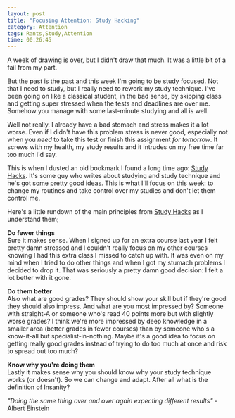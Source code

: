 ```yaml
---
layout: post
title: "Focusing Attention: Study Hacking"
category: Attention
tags: Rants,Study,Attention
time: 00:26:45
---
```

A week of drawing is over, but I didn't draw that much. It was a little bit of a fail from my part.

But the past is the past and this week I'm going to be study focused. Not that I need to study, but I really need to rework my study technique. I've been going on like a classical student, in the bad sense, by skipping class and getting super stressed when the tests and deadlines are over me. Somehow you manage with some last-minute studying and all is well.

Well not really. I already have a bad stomach and stress makes it a lot worse. Even if I didn't have this problem stress is never good, especially not when you *need* to take this test or finish this assignment *for tomorrow*. It screws with my health, my study results and it intrudes on my free time far too much I'd say.

This is when I dusted an old bookmark I found a long time ago: [Study Hacks][1]. It's some guy who writes about studying and study technique and he's got [some](http://calnewport.com/blog/2008/04/18/how-to-become-a-zen-valedictorian-decreasing-your-stress-without-decreasing-your-ambition/) [pretty](http://calnewport.com/blog/2009/03/09/the-straight-a-method-how-to-ace-college-courses/) [good](http://calnewport.com/blog/2010/09/27/how-double-majors-can-ruin-your-life-two-arguments-for-doing-less/) [ideas](http://calnewport.com/blog/2009/03/27/what-the-hell-is-study-hacks/). This is what I'll focus on this week: to change my routines and take control over my studies and don't let them control me.

Here's a little rundown of the main principles from [Study Hacks][1] as I understand them;

**Do fewer things**  
Sure it makes sense. When I signed up for an extra course last year I felt pretty damn stressed and I couldn't really focus on my other courses knowing I had this extra class I missed to catch up with. It was even on my mind when I tried to do other things and when I got my stumach problems I decided to drop it. That was seriously a pretty damn good decision: I felt a lot better with it gone.

**Do them better**  
Also what are good grades? They should show your skill but if they're good they should also impress. And what are you most impressed by? Someone with straight-A or someone who's read 40 points more but with slightly worse grades? I think we're more impressed by deep knowledge in a smaller area (better grades in fewer courses) than by someone who's a know-it-all but specialist-in-nothing. Maybe it's a good idea to focus on getting really good grades instead of trying to do too much at once and risk to spread out too much?

**Know why you're doing them**  
Lastly it makes sense why you should know why your study technique works (or doesn't). So we can change and adapt. After all what is the definition of Insanity?

*"Doing the same thing over and over again expecting different results"* - Albert Einstein

[1]: http://calnewport.com/blog/

